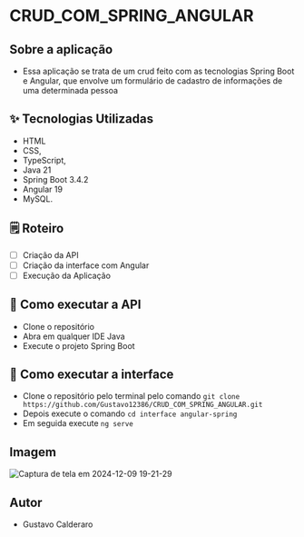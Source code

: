 # CRUD_COM_SPRING_ANGULAR

## Sobre a aplicação
- Essa aplicação se trata de um crud feito com as tecnologias Spring Boot e Angular, que envolve um formulário de cadastro de informações de uma determinada pessoa

## ✨ Tecnologias Utilizadas
- HTML
- CSS,
- TypeScript,
- Java 21
- Spring Boot 3.4.2
- Angular 19
- MySQL.

## 🗒️ Roteiro
- [ ] Criação da API
- [ ] Criação da interface com Angular
- [ ] Execução da Aplicação

## 🚀 Como executar a API 
- Clone o repositório
- Abra em qualquer IDE Java
- Execute o projeto Spring Boot

## 🚀 Como executar a interface
- Clone o repositório pelo terminal pelo comando `git clone https://github.com/Gustavo12386/CRUD_COM_SPRING_ANGULAR.git`
- Depois execute o comando `cd interface angular-spring`
- Em seguida execute `ng serve`

## Imagem
![Captura de tela em 2024-12-09 19-21-29](https://github.com/user-attachments/assets/18521316-b314-47d9-b353-6a784c5d7c22)

## Autor
- Gustavo Calderaro
